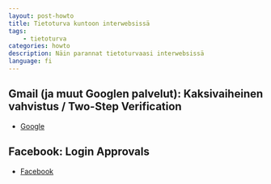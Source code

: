 ```yaml
---
layout: post-howto
title: Tietoturva kuntoon interwebsissä
tags:
    - tietoturva
categories: howto
description: Näin parannat tietoturvaasi interwebsissä
language: fi
---
```


## Gmail (ja muut Googlen palvelut): Kaksivaiheinen vahvistus / Two-Step Verification
 - [Google](https://support.google.com/accounts/bin/answer.py?hl=fi&answer=180744)


## Facebook: Login Approvals
 - [Facebook](https://www.facebook.com/note.php?note_id=10150172618258920)
